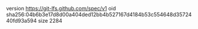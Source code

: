 version https://git-lfs.github.com/spec/v1
oid sha256:04b6b3e17d8d00a404ded12bb4b527167d4184b53c554648d3572440fd93a594
size 2284
